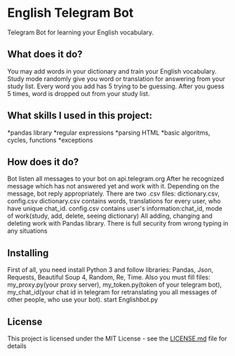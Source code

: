 # English Telegram Bot

Telegram Bot for learning your English vocabulary.

## What does it do?

You may add words in your dictionary and train your English vocabulary. Study mode randomly give you word or translation for answering from your study list. Every word you add has 5 trying to be guessing. After you guess 5 times, word is dropped out from your study list.

## What skills I used in this project:

*pandas library
*regular expressions
*parsing HTML
*basic algoritms, cycles, functions
*exceptions 

## How does it do?

Bot listen all messages to your bot on api.telegram.org
After he recognized message which has not answered yet and work with it.
Depending on the message, bot reply appropriately.
There are two .csv files: dictionary.csv, config.csv
    dictionary.csv contains words, translations for every user, who have unique chat_id.
    config.csv contains user's information:chat_id, mode of work(study, add, delete, seeing dictionary)
All adding, changing and deleting work with Pandas library.
There is full security from wrong typing in any situations

## Installing

First of all, you need install Python 3 and follow libraries: Pandas, Json, Requests, Beautiful Soup 4, Random, Re, Time.
Also you must fill files: my_proxy.py(your proxy server), my_token.py(token of your telegram bot), my_chat_id(your chat id  in telegram for retranslating you all messages of other people, who use your bot).
start Englishbot.py

## License

This project is licensed under the MIT License - see the [LICENSE.md](LICENSE.md) file for details

